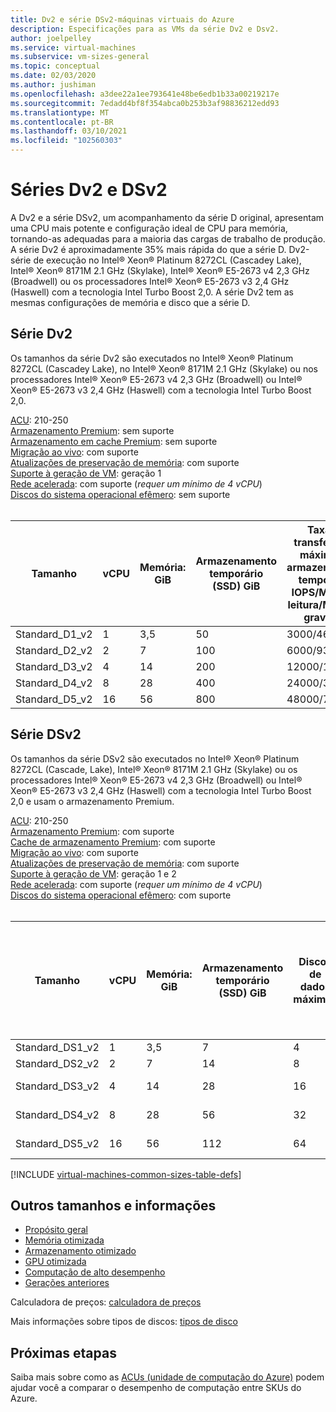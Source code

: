 ```yaml
---
title: Dv2 e série DSv2-máquinas virtuais do Azure
description: Especificações para as VMs da série Dv2 e Dsv2.
author: joelpelley
ms.service: virtual-machines
ms.subservice: vm-sizes-general
ms.topic: conceptual
ms.date: 02/03/2020
ms.author: jushiman
ms.openlocfilehash: a3dee22a1ee793641e48be6edb1b33a00219217e
ms.sourcegitcommit: 7edadd4bf8f354abca0b253b3af98836212edd93
ms.translationtype: MT
ms.contentlocale: pt-BR
ms.lasthandoff: 03/10/2021
ms.locfileid: "102560303"
---
```

# <a name="dv2-and-dsv2-series"></a>Séries Dv2 e DSv2

A Dv2 e a série DSv2, um acompanhamento da série D original, apresentam uma CPU mais potente e configuração ideal de CPU para memória, tornando-as adequadas para a maioria das cargas de trabalho de produção. A série Dv2 é aproximadamente 35% mais rápida do que a série D. Dv2-série de execução no Intel® Xeon® Platinum 8272CL (Cascadey Lake), Intel® Xeon® 8171M 2.1 GHz (Skylake), Intel® Xeon® E5-2673 v4 2,3 GHz (Broadwell) ou os processadores Intel® Xeon® E5-2673 v3 2,4 GHz (Haswell) com a tecnologia Intel Turbo Boost 2,0. A série Dv2 tem as mesmas configurações de memória e disco que a série D.

## <a name="dv2-series"></a>Série Dv2

Os tamanhos da série Dv2 são executados no Intel® Xeon® Platinum 8272CL (Cascadey Lake), no Intel® Xeon® 8171M 2.1 GHz (Skylake) ou nos processadores Intel® Xeon® E5-2673 v4 2,3 GHz (Broadwell) ou Intel® Xeon® E5-2673 v3 2,4 GHz (Haswell) com a tecnologia Intel Turbo Boost 2,0.

[ACU](acu.md): 210-250<br>
[Armazenamento Premium](premium-storage-performance.md): sem suporte<br>
[Armazenamento em cache Premium](premium-storage-performance.md): sem suporte<br>
[Migração ao vivo](maintenance-and-updates.md): com suporte<br>
[Atualizações de preservação de memória](maintenance-and-updates.md): com suporte<br>
[Suporte à geração de VM](generation-2.md): geração 1<br>
[Rede acelerada](../virtual-network/create-vm-accelerated-networking-cli.md): com suporte (*requer um mínimo de 4 vCPU*)<br>
[Discos do sistema operacional efêmero](ephemeral-os-disks.md): sem suporte <br>
<br>

| Tamanho | vCPU | Memória: GiB | Armazenamento temporário (SSD) GiB | Taxa de transferência máxima de armazenamento temporário: IOPS/MBps de leitura/MBps de gravação | Discos de dados máximos | Taxa de transferência: IOPS | Máximo de NICs | Largura de banda de rede esperada (Mbps) |
|---|---|---|---|---|---|---|---|---|
| Standard_D1_v2 | 1  | 3,5 | 50  | 3000/46/23    | 4  | 4x500  | 2|750   |
| Standard_D2_v2 | 2  | 7   | 100 | 6000/93/46    | 8  | 8 x 500  | 2|1500  |
| Standard_D3_v2 | 4  | 14  | 200 | 12000/187/93  | 16 | 16 x 500 | 4|3000  |
| Standard_D4_v2 | 8  | 28  | 400 | 24000/375/187 | 32 | 32 x 500 | 8|6000  |
| Standard_D5_v2 | 16 | 56  | 800 | 48000/750/375 | 64 | 64x500 | 8|12000 |

## <a name="dsv2-series"></a>Série DSv2

Os tamanhos da série DSv2 são executados no Intel® Xeon® Platinum 8272CL (Cascade, Lake), Intel® Xeon® 8171M 2.1 GHz (Skylake) ou os processadores Intel® Xeon® E5-2673 v4 2,3 GHz (Broadwell) ou Intel® Xeon® E5-2673 v3 2,4 GHz (Haswell) com a tecnologia Intel Turbo Boost 2,0 e usam o armazenamento Premium.

[ACU](acu.md): 210-250<br>
[Armazenamento Premium](premium-storage-performance.md): com suporte<br>
[Cache de armazenamento Premium](premium-storage-performance.md): com suporte<br>
[Migração ao vivo](maintenance-and-updates.md): com suporte<br>
[Atualizações de preservação de memória](maintenance-and-updates.md): com suporte<br>
[Suporte à geração de VM](generation-2.md): geração 1 e 2<br>
[Rede acelerada](../virtual-network/create-vm-accelerated-networking-cli.md): com suporte (*requer um mínimo de 4 vCPU*)<br>
[Discos do sistema operacional efêmero](ephemeral-os-disks.md): com suporte <br>
<br>

| Tamanho | vCPU | Memória: GiB | Armazenamento temporário (SSD) GiB | Discos de dados máximos | Taxa de transferência máxima de armazenamento em cache e temporária: IOPS/MBps (tamanho do cache em GiB) | Taxa de transferência de disco sem cache: IOPS/MBps | Máximo de NICs|Largura de banda de rede esperada (Mbps) |
|---|---|---|---|---|---|---|---|---|
| Standard_DS1_v2 | 1  | 3,5 | 7   | 4  | 4000/32 (43)    | 3200/48   | 2|750   |
| Standard_DS2_v2 | 2  | 7   | 14  | 8  | 8000/64 (86)    | 6400/96   | 2|1500  |
| Standard_DS3_v2 | 4  | 14  | 28  | 16 | 16000/128 (172) | 12800/192 | 4|3000  |
| Standard_DS4_v2 | 8  | 28  | 56  | 32 | 32000/256 (344) | 25600/384 | 8|6000  |
| Standard_DS5_v2 | 16 | 56  | 112 | 64 | 64000/512 (688) | 51200/768 | 8|12000 |

[!INCLUDE [virtual-machines-common-sizes-table-defs](../../includes/virtual-machines-common-sizes-table-defs.md)]

## <a name="other-sizes-and-information"></a>Outros tamanhos e informações

- [Propósito geral](sizes-general.md)
- [Memória otimizada](sizes-memory.md)
- [Armazenamento otimizado](sizes-storage.md)
- [GPU otimizada](sizes-gpu.md)
- [Computação de alto desempenho](sizes-hpc.md)
- [Gerações anteriores](sizes-previous-gen.md)

Calculadora de preços: [calculadora de preços](https://azure.microsoft.com/pricing/calculator/)

Mais informações sobre tipos de discos: [tipos de disco](./disks-types.md#ultra-disk)

## <a name="next-steps"></a>Próximas etapas

Saiba mais sobre como as [ACUs (unidade de computação do Azure)](acu.md) podem ajudar você a comparar o desempenho de computação entre SKUs do Azure.
